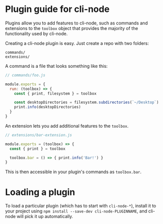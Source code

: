 # Plugin guide for cli-node

Plugins allow you to add features to cli-node, such as commands and
extensions to the `toolbox` object that provides the majority of the functionality
used by cli-node.

Creating a cli-node plugin is easy. Just create a repo with two folders:

```
commands/
extensions/
```

A command is a file that looks something like this:

```js
// commands/foo.js

module.exports = {
  run: (toolbox) => {
    const { print, filesystem } = toolbox

    const desktopDirectories = filesystem.subdirectories(`~/Desktop`)
    print.info(desktopDirectories)
  }
}
```

An extension lets you add additional features to the `toolbox`.

```js
// extensions/bar-extension.js

module.exports = (toolbox) => {
  const { print } = toolbox

  toolbox.bar = () => { print.info('Bar!') }
}
```

This is then accessible in your plugin's commands as `toolbox.bar`.

# Loading a plugin

To load a particular plugin (which has to start with `cli-node-*`),
install it to your project using `npm install --save-dev cli-node-PLUGINNAME`,
and cli-node will pick it up automatically.
